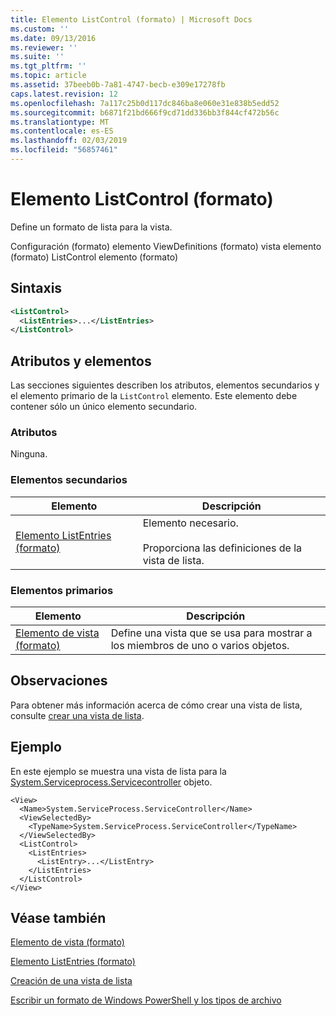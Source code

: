 ```yaml
---
title: Elemento ListControl (formato) | Microsoft Docs
ms.custom: ''
ms.date: 09/13/2016
ms.reviewer: ''
ms.suite: ''
ms.tgt_pltfrm: ''
ms.topic: article
ms.assetid: 37beeb0b-7a81-4747-becb-e309e17278fb
caps.latest.revision: 12
ms.openlocfilehash: 7a117c25b0d117dc846ba8e060e31e838b5edd52
ms.sourcegitcommit: b6871f21bd666f9cd71dd336bb3f844cf472b56c
ms.translationtype: MT
ms.contentlocale: es-ES
ms.lasthandoff: 02/03/2019
ms.locfileid: "56857461"
---
```

# <a name="listcontrol-element-format"></a>Elemento ListControl (formato)

Define un formato de lista para la vista.

Configuración (formato) elemento ViewDefinitions (formato) vista elemento (formato) ListControl elemento (formato)

## <a name="syntax"></a>Sintaxis

```xml
<ListControl>
  <ListEntries>...</ListEntries>
</ListControl>

```

## <a name="attributes-and-elements"></a>Atributos y elementos

Las secciones siguientes describen los atributos, elementos secundarios y el elemento primario de la `ListControl` elemento. Este elemento debe contener sólo un único elemento secundario.

### <a name="attributes"></a>Atributos

Ninguna.

### <a name="child-elements"></a>Elementos secundarios

|Elemento|Descripción|
|-------------|-----------------|
|[Elemento ListEntries (formato)](./listentries-element-for-listcontrol-format.md)|Elemento necesario.<br /><br /> Proporciona las definiciones de la vista de lista.|

### <a name="parent-elements"></a>Elementos primarios

|Elemento|Descripción|
|-------------|-----------------|
|[Elemento de vista (formato)](./view-element-format.md)|Define una vista que se usa para mostrar a los miembros de uno o varios objetos.|

## <a name="remarks"></a>Observaciones

Para obtener más información acerca de cómo crear una vista de lista, consulte [crear una vista de lista](./creating-a-list-view.md).

## <a name="example"></a>Ejemplo

En este ejemplo se muestra una vista de lista para la [System.Serviceprocess.Servicecontroller](/dotnet/api/System.ServiceProcess.ServiceController) objeto.

```
<View>
  <Name>System.ServiceProcess.ServiceController</Name>
  <ViewSelectedBy>
    <TypeName>System.ServiceProcess.ServiceController</TypeName>
  </ViewSelectedBy>
  <ListControl>
    <ListEntries>
      <ListEntry>...</ListEntry>
    </ListEntries>
  </ListControl>
</View>
```

## <a name="see-also"></a>Véase también

[Elemento de vista (formato)](./view-element-format.md)

[Elemento ListEntries (formato)](./listentries-element-for-listcontrol-format.md)

[Creación de una vista de lista](./creating-a-list-view.md)

[Escribir un formato de Windows PowerShell y los tipos de archivo](./writing-a-powershell-formatting-file.md)
